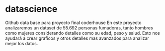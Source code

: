 # datascience
Github data base para proyecto final coderhouse
En este proyecto analizaremos un dataset de 55.692 personas fumadoras, tanto hombres como mujeres considerando detalles como su edad, peso y salud. Esto nos ayudará a crear graficos y otros detalles mas avanzados para analizar mejor los datos.
